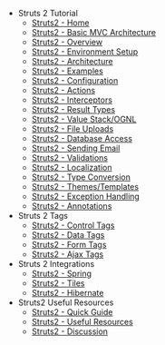  - Struts 2 Tutorial
   - [Struts2 - Home](index.md)
   - [Struts2 - Basic MVC Architecture](basic_mvc_architecture.md)
   - [Struts2 - Overview](struts_overview.md)
   - [Struts2 - Environment Setup](struts_environment_setup.md)
   - [Struts2 - Architecture](struts_architecture.md)
   - [Struts2 - Examples](struts_examples.md)
   - [Struts2 - Configuration](struts_configuration.md)
   - [Struts2 - Actions](struts_actions.md)
   - [Struts2 - Interceptors](struts_interceptors.md)
   - [Struts2 - Result Types](struts_result_types.md)
   - [Struts2 - Value Stack/OGNL](struts_value_stack_ognl.md)
   - [Struts2 - File Uploads](struts_file_uploads.md)
   - [Struts2 - Database Access](struts_database_access.md)
   - [Struts2 - Sending Email](struts_sending_email.md)
   - [Struts2 - Validations](struts_validations.md)
   - [Struts2 - Localization](struts_localization.md)
   - [Struts2 - Type Conversion](struts_type_conversion.md)
   - [Struts2 - Themes/Templates](struts_themes_templates.md)
   - [Struts2 - Exception Handling](struts_exception_handling.md)
   - [Struts2 - Annotations](struts_annotations.md)
 - Struts 2 Tags
   - [Struts2 - Control Tags](struts_control_tags.md)
   - [Struts2 - Data Tags](struts_data_tags.md)
   - [Struts2 - Form Tags](struts_form_tags.md)
   - [Struts2 - Ajax Tags](struts_ajax_tags.md)
 - Struts 2 Integrations
   - [Struts2 - Spring](struts_spring.md)
   - [Struts2 - Tiles](struts_tiles.md)
   - [Struts2 - Hibernate](struts_hibernate.md)
 - Struts2 Useful Resources
   - [Struts2 - Quick Guide](struts_quick_guide.md)
   - [Struts2 - Useful Resources](struts_useful_resources.md)
   - [Struts2 - Discussion](struts_discussion.md)
